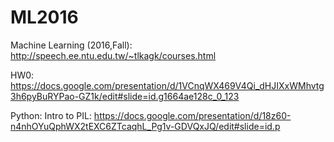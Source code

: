 # ML2016

Machine Learning (2016,Fall):
http://speech.ee.ntu.edu.tw/~tlkagk/courses.html

HW0: https://docs.google.com/presentation/d/1VCnqWX469V4Qi_dHJIXxWMhvtg3h6pyBuRYPao-GZ1k/edit#slide=id.g1664ae128c_0_123

Python:
Intro to PIL: https://docs.google.com/presentation/d/18z60-n4nhOYuQphWX2tEXC6ZTcaqhL_Pg1v-GDVQxJQ/edit#slide=id.p
